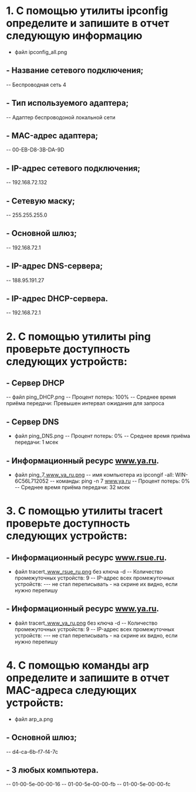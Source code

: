 # 1. С помощью утилиты ipconfig определите и запишите в отчет следующую информацию
- файл ipconfig_all.png
##  - Название сетевого подключения;
-- Беспроводная сеть 4

## - Тип используемого адаптера;
-- Адаптер беспроводоной локальной сети

## - MAC-адрес адаптера;
-- 00-EB-D8-3B-DA-9D

## - IP-адрес сетевого подключения;
-- 192.168.72.132

## - Сетевую маску;
-- 255.255.255.0

## - Основной шлюз;
-- 192.168.72.1

## - IP-адрес DNS-сервера;
-- 188.95.191.27

## - IP-адрес DHCP-сервера.
-- 192.168.72.1

# 2. С помощью утилиты ping проверьте доступность следующих устройств:
## - Сервер DHCP
-- файл ping_DHCP.png
-- Процент потерь: 100%
-- Среднее время приёма передачи: Превышен интервал ожидания для запроса

## - Сервер DNS
- файл ping_DNS.png
-- Процент потерь: 0%
-- Среднее время приёма передачи: 1 мсек

## - Информационный ресурс www.ya.ru.
- файл ping_7_www_ya_ru.png
-- имя компьютера из ipcongif -all: WIN-6C56L712052
-- команды: ping -n 7 www.ya.ru
-- Процент потерь: 0%
-- Среднее время приёма передачи: 32 мсек

# 3. С помощью утилиты tracert проверьте доступность следующих устройств:
## - Информационный ресурс www.rsue.ru.
- файл tracert_www_rsue_ru.png без ключа -d
-- Количество промежуточных устройств: 9
-- IP-адрес всех промежуточных устройств:
--- не стал переписывать - на скрине их видно, если нужно перепишу

## - Информационный ресурс www.ya.ru.
- файл tracert_www_ya_ru.png  без ключа -d
-- Количество промежуточных устройств: 9
-- IP-адрес всех промежуточных устройств:
--- не стал переписывать - на скрине их видно, если нужно перепишу 

# 4. С помощью команды arp определите и запишите в отчет MAC-адреса следующих устройств:
- файл arp_a.png
## - Основной шлюз;
-- d4-ca-6b-f7-f4-7c

## - 3 любых компьютера.
-- 01-00-5e-00-00-16
-- 01-00-5e-00-00-fb
-- 01-00-5e-00-00-fc
